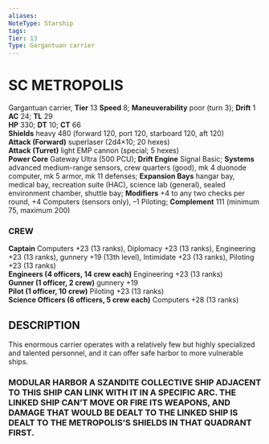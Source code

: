 ```yaml
---
aliases: 
NoteType: Starship
tags: 
Tier: 13
Type: Gargantuan carrier
---
```

# SC METROPOLIS
Gargantuan carrier, **Tier** 13
**Speed** 8; **Maneuverability** poor (turn 3); **Drift** 1  
**AC** 24; **TL** 29  
**HP** 330; **DT** 10; **CT** 66  
**Shields** heavy 480 (forward 120, port 120, starboard 120, aft 120)  
**Attack (Forward)** superlaser (2d4×10; 20 hexes)  
**Attack (Turret)** light EMP cannon (special; 5 hexes)  
**Power Core** Gateway Ultra (500 PCU); **Drift Engine** Signal Basic; **Systems** advanced medium-range sensors, crew quarters (good), mk 4 duonode computer, mk 5 armor, mk 11 defenses; **Expansion Bays** hangar bay, medical bay, recreation suite (HAC), science lab (general), sealed environment chamber, shuttle bay; **Modifiers** +4 to any two checks per round, +4 Computers (sensors only), –1 Piloting; **Complement** 111 (minimum 75, maximum 200)

### CREW

**Captain** Computers +23 (13 ranks), Diplomacy +23 (13 ranks), Engineering +23 (13 ranks), gunnery +19 (13th level), Intimidate +23 (13 ranks), Piloting +23 (13 ranks)  
**Engineers (4 officers, 14 crew each)** Engineering +23 (13 ranks)  
**Gunner (1 officer, 2 crew)** gunnery +19  
**Pilot (1 officer, 10 crew)** Piloting +23 (13 ranks)  
**Science Officers (6 officers, 5 crew each)** Computers +28 (13 ranks)

## DESCRIPTION

This enormous carrier operates with a relatively few but highly specialized and talented personnel, and it can offer safe harbor to more vulnerable ships.

### MODULAR HARBOR A SZANDITE COLLECTIVE SHIP ADJACENT TO THIS SHIP CAN LINK WITH IT IN A SPECIFIC ARC. THE LINKED SHIP CAN’T MOVE OR FIRE ITS WEAPONS, AND DAMAGE THAT WOULD BE DEALT TO THE LINKED SHIP IS DEALT TO THE METROPOLIS’S SHIELDS IN THAT QUADRANT FIRST.